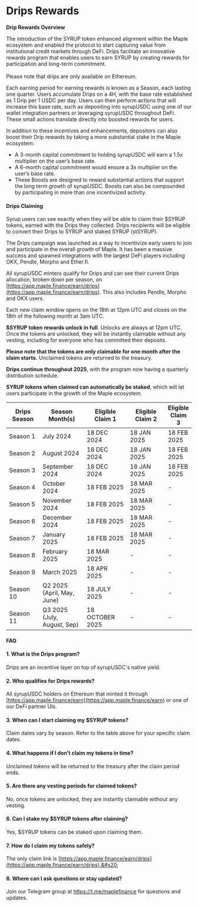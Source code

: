 # Drips Rewards

**Drip Rewards Overview**

The introduction of the SYRUP token enhanced alignment within the Maple ecosystem and enabled the protocol to start capturing value from institutional credit markets through DeFi.  Drips facilitate an innovative rewards program that enables users to earn SYRUP by creating rewards for participation and long-term commitment.\
\
Please note that drips are only available on Ethereum.&#x20;

Each earning period for earning rewards is known as a Season, each lasting one quarter. Users accumulate Drips on a 4H, with the base rate established as 1 Drip per 1 USDC per day. Users can then perform actions that will increase this base rate, such as depositing into syrupUSDC using one of our wallet integration partners or leveraging syrupUSDC throughout DeFi. These small actions translate directly into boosted rewards for users.

In addition to these incentives and enhancements, depositors can also boost their Drip rewards by taking a more substantial stake in the Maple ecosystem:

* A 3-month capital commitment to holding syrupUSDC will earn a 1.5x multiplier on the user’s base rate.
* A 6-month capital commitment would ensure a 3x multiplier on the user’s base rate.
* These Boosts are designed to reward substantial actions that support the long term growth of syrupUSDC. Boosts can also be compounded by participating in more than one incentivized activity.

#### Drips Claiming <a href="#drips-claiming" id="drips-claiming"></a>

Syrup users can  see exactly when they will be able to claim their $SYRUP tokens, earned with the Drips they collected. Drips recipients will be eligible to convert their Drips to SYRUP and staked SYRUP (stSYRUP).

The Drips campaign was launched as a way to incentivize early users to join and participate in the overall growth of Maple. It has been a massive success and spawned integrations with the largest DeFi players including OKX, Pendle, Morpho and Ether.fi.

All syrupUSDC minters qualify for Drips and can see their current Drips allocation, broken down per season, on [https://app.maple.finance/earn/drips](https://app.maple.finance/earn/drips). This also includes Pendle, Morpho and OKX users.

Each new claim window opens on the 18th at 12pm UTC and closes on the 18th of the following month at 3am UTC.&#x20;

**$SYRUP token rewards unlock in full**. Unlocks are always at 12pm UTC. Once the tokens are unlocked, they will be instantly claimable without any vesting, including for everyone who has committed their deposits.&#x20;

**Please note that the tokens are only claimable for one month after the claim starts.**  Unclaimed tokens are returned to the treasury.

**Drips continue throughout 2025**, with the program now having a quarterly distribution schedule.

**SYRUP tokens when claimed can automatically be staked**, which will let users participate in the growth of the Maple ecosystem.

<table><thead><tr><th width="114.688232421875">Drips Season</th><th width="153.873291015625">Season Month(s)</th><th width="160.310791015625">Eligible Claim 1</th><th width="159.9296875">Eligible Claim 2</th><th>Eligible Claim 3</th></tr></thead><tbody><tr><td>Season 1</td><td>July 2024</td><td>18 DEC 2024</td><td>18 JAN 2025</td><td>18 FEB 2025</td></tr><tr><td>Season 2</td><td>August 2024</td><td>18 DEC 2024</td><td>18 JAN 2025</td><td>18 FEB 2025</td></tr><tr><td>Season 3</td><td>September 2024</td><td>18 DEC 2024</td><td>18 JAN 2025</td><td>18 FEB 2025</td></tr><tr><td>Season 4</td><td>October 2024</td><td>18 FEB 2025</td><td>18 MAR 2025</td><td>-</td></tr><tr><td>Season 5</td><td>November 2024</td><td>18 FEB 2025</td><td>18 MAR 2025</td><td>-</td></tr><tr><td>Season 6</td><td>December 2024</td><td>18 FEB 2025</td><td>18 MAR 2025</td><td>-</td></tr><tr><td>Season 7</td><td>January 2025</td><td>18 FEB 2025</td><td>18 MAR 2025</td><td>-</td></tr><tr><td>Season 8</td><td>February 2025</td><td>18 MAR 2025</td><td>-</td><td>-</td></tr><tr><td>Season 9</td><td>March 2025</td><td>18 APR 2025</td><td>-</td><td>-</td></tr><tr><td>Season 10</td><td>Q2 2025 <br>(April, May, June)</td><td>18 JULY 2025</td><td>-</td><td>-</td></tr><tr><td>Season 11</td><td>Q3 2025 <br>(July, August, Sep)</td><td>18 OCTOBER 2025</td><td>-</td><td>-</td></tr></tbody></table>

#### FAQ

#### 1. **What is the Drips program?**

Drips are an incentive layer on top of syrupUSDC's native yield.&#x20;

#### 2. **Who qualifies for Drips rewards?**

All syrupUSDC holders on Ethereum that minted it through [https://app.maple.finance/earn](https://app.maple.finance/earn) or one of our DeFi partner UIs.

#### 3. **When can I start claiming my $SYRUP tokens?**

Claim dates vary by season. Refer to the table above for your specific claim dates.

#### 4. **What happens if I don’t claim my tokens in time?**

Unclaimed tokens will be returned to the treasury after the claim period ends.

#### 5. **Are there any vesting periods for claimed tokens?**

No, once tokens are unlocked, they are instantly claimable without any vesting.

#### 6. **Can I stake my $SYRUP tokens after claiming?**

Yes,  $SYRUP tokens can be staked upon claiming them.&#x20;

#### 7. **How do I claim my tokens safely?**

The only claim link is [https://app.maple.finance/earn/drips](https://app.maple.finance/earn/drips).&#x20;

#### 8. **Where can I ask questions or stay updated?**

Join our Telegram group at https://t.me/maplefinance for questions and updates.

